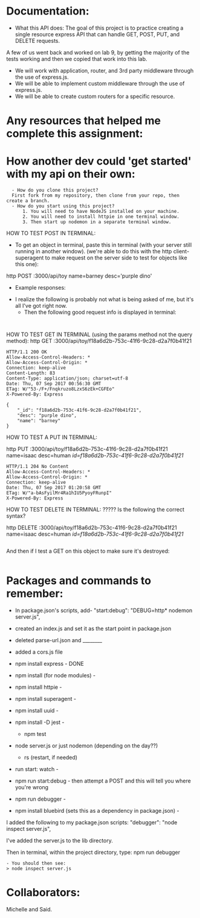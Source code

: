 # Documentation:
  * What this API does:
   The goal of this project is to practice creating a single resource express API that can handle GET, POST, PUT, and DELETE requests.

   A few of us went back and worked on lab 9, by getting the majority of the tests working and then we copied that work into this lab.

  * We will work with application, router, and 3rd party middleware through the use of express.js.
  * We will be able to implement custom middleware through the use of express.js.
  * We will be able to create custom routers for a specific resource.

# Any resources that helped me complete this assignment:


# How another dev could 'get started' with my api on their own:
      - How do you clone this project?
      First fork from my repository, then clone from your repo, then create a branch.
      - How do you start using this project?
          1. You will need to have NodeJS installed on your machine.
          2. You will need to install httpie in one terminal window.
          3. Then start up nodemon in a separate terminal window.

HOW TO TEST POST IN TERMINAL:
- To get an object in terminal, paste this in terminal (with your server still running in another window). (we're able to do this with the http client- superagent to make request on the server side to test for objects like this one):

http POST :3000/api/toy name=barney desc='purple dino'

- Example responses:
* I realize the following is probably not what is being asked of me, but it's all I've got right now.
    - Then the following good request info is displayed in terminal:
    ```


    ```

HOW TO TEST GET IN TERMINAL (using the params method not the query method):
http GET :3000/api/toy/f18a6d2b-753c-41f6-9c28-d2a7f0b41f21

```
HTTP/1.1 200 OK
Allow-Access-Control-Headers: *
Allow-Access-Control-Origin: *
Connection: keep-alive
Content-Length: 83
Content-Type: application/json; charset=utf-8
Date: Thu, 07 Sep 2017 00:56:30 GMT
ETag: W/"53-/F+/Fnqkruzo8LzxS6zEk+CGFEo"
X-Powered-By: Express

{
    "_id": "f18a6d2b-753c-41f6-9c28-d2a7f0b41f21",
    "desc": "purple dino",
    "name": "barney"
}
```

HOW TO TEST A PUT IN TERMINAL:

http PUT :3000/api/toy/f18a6d2b-753c-41f6-9c28-d2a7f0b41f21 name=isaac desc=human _id=f18a6d2b-753c-41f6-9c28-d2a7f0b41f21_

```
HTTP/1.1 204 No Content
Allow-Access-Control-Headers: *
Allow-Access-Control-Origin: *
Connection: keep-alive
Date: Thu, 07 Sep 2017 01:20:58 GMT
ETag: W/"a-bAsFyilMr4Ra1hIU5PyoyFRunpI"
X-Powered-By: Express
```

HOW TO TEST DELETE IN TERMINAL: ????? Is the following the correct syntax?

http DELETE :3000/api/toy/f18a6d2b-753c-41f6-9c28-d2a7f0b41f21 name=isaac desc=human _id=f18a6d2b-753c-41f6-9c28-d2a7f0b41f21_

```

```
And then if I test a GET on this object to make sure it's destroyed:

```

```



# Packages and commands to remember:
  - In package.json's scripts, add- "start:debug": "DEBUG=http* nodemon server.js",
  - created an index.js and set it as the start point in package.json
  - deleted parse-url.json and ________
  - added a cors.js file

  - npm install express - DONE
  - npm install (for node modules) -
  - npm install httpie -
  - npm install superagent -
  - npm install uuid -
  - npm install -D jest -
    - npm test

  - node server.js or just nodemon (depending on the day??)
    - rs (restart, if needed)
  - run start: watch -
  - npm run start:debug - then attempt a POST and this will tell you where you're wrong

  - npm run debugger -
  - npm install bluebird (sets this as a dependency in package.json) -

  I added the following to my package.json scripts:
  "debugger": "node inspect server.js",

  I've added the server.js to the lib directory.

  Then in terminal, within the project directory, type:
  npm run debugger

    - You should then see:
    > node inspect server.js

# Collaborators:
Michelle and Said.

